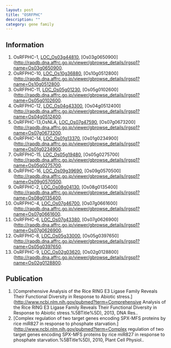 ```yaml
---
layout: post
title: "OSRFPHC"
description: ""
category: gene family
---
```


## Information
1. OsRFPHC-1, [LOC_Os03g44810](http://rice.plantbiology.msu.edu/cgi-bin/ORF_infopage.cgi?orf=LOC_Os03g44810), [Os03g0650900](http://rapdb.dna.affrc.go.jp/viewer/gbrowse_details/irgsp1?name=Os03g0650900.
2. OsRFPHC-10, [LOC_Os10g36880](http://rice.plantbiology.msu.edu/cgi-bin/ORF_infopage.cgi?orf=LOC_Os10g36880), [Os10g0512800](http://rapdb.dna.affrc.go.jp/viewer/gbrowse_details/irgsp1?name=Os10g0512800.
3. OsRFPHC-11, [LOC_Os05g01230](http://rice.plantbiology.msu.edu/cgi-bin/ORF_infopage.cgi?orf=LOC_Os05g01230), [Os05g0102600](http://rapdb.dna.affrc.go.jp/viewer/gbrowse_details/irgsp1?name=Os05g0102600.
4. OsRFPHC-12, [LOC_Os04g43300](http://rice.plantbiology.msu.edu/cgi-bin/ORF_infopage.cgi?orf=LOC_Os04g43300), [Os04g0512400](http://rapdb.dna.affrc.go.jp/viewer/gbrowse_details/irgsp1?name=Os04g0512400.
5. OsRFPHC-13,OsNLA, [LOC_Os07g47590](http://rice.plantbiology.msu.edu/cgi-bin/ORF_infopage.cgi?orf=LOC_Os07g47590), [Os07g0673200](http://rapdb.dna.affrc.go.jp/viewer/gbrowse_details/irgsp1?name=Os07g0673200.
6. OsRFPHC-14, [LOC_Os01g13370](http://rice.plantbiology.msu.edu/cgi-bin/ORF_infopage.cgi?orf=LOC_Os01g13370), [Os01g0234900](http://rapdb.dna.affrc.go.jp/viewer/gbrowse_details/irgsp1?name=Os01g0234900.
7. OsRFPHC-15, [LOC_Os05g19480](http://rice.plantbiology.msu.edu/cgi-bin/ORF_infopage.cgi?orf=LOC_Os05g19480), [Os05g0275700](http://rapdb.dna.affrc.go.jp/viewer/gbrowse_details/irgsp1?name=Os05g0275700.
8. OsRFPHC-16, [LOC_Os09g39690](http://rice.plantbiology.msu.edu/cgi-bin/ORF_infopage.cgi?orf=LOC_Os09g39690), [Os09g0570500](http://rapdb.dna.affrc.go.jp/viewer/gbrowse_details/irgsp1?name=Os09g0570500.
9. OsRFPHC-2, [LOC_Os08g04130](http://rice.plantbiology.msu.edu/cgi-bin/ORF_infopage.cgi?orf=LOC_Os08g04130), [Os08g0135400](http://rapdb.dna.affrc.go.jp/viewer/gbrowse_details/irgsp1?name=Os08g0135400.
10. OsRFPHC-4, [LOC_Os07g46700](http://rice.plantbiology.msu.edu/cgi-bin/ORF_infopage.cgi?orf=LOC_Os07g46700), [Os07g0661600](http://rapdb.dna.affrc.go.jp/viewer/gbrowse_details/irgsp1?name=Os07g0661600.
11. OsRFPHC-6, [LOC_Os07g43380](http://rice.plantbiology.msu.edu/cgi-bin/ORF_infopage.cgi?orf=LOC_Os07g43380), [Os07g0626900](http://rapdb.dna.affrc.go.jp/viewer/gbrowse_details/irgsp1?name=Os07g0626900.
12. OsRFPHC-8, [LOC_Os05g33000](http://rice.plantbiology.msu.edu/cgi-bin/ORF_infopage.cgi?orf=LOC_Os05g33000), [Os05g0397650](http://rapdb.dna.affrc.go.jp/viewer/gbrowse_details/irgsp1?name=Os05g0397650.
13. OsRFPHC-9, [LOC_Os02g03620](http://rice.plantbiology.msu.edu/cgi-bin/ORF_infopage.cgi?orf=LOC_Os02g03620), [Os02g0128800](http://rapdb.dna.affrc.go.jp/viewer/gbrowse_details/irgsp1?name=Os02g0128800.

## Publication
1. [Comprehensive Analysis of the Rice RING E3 Ligase Family Reveals Their Functional Diversity in Response to Abiotic stress.](http://www.ncbi.nlm.nih.gov/pubmed?term=Comprehensive Analysis of the Rice RING E3 Ligase Family Reveals Their Functional Diversity in Response to Abiotic stress.%5BTitle%5D), 2013, DNA Res..
2. [Complex regulation of two target genes encoding SPX-MFS proteins by rice miR827 in response to phosphate starvation.](http://www.ncbi.nlm.nih.gov/pubmed?term=Complex regulation of two target genes encoding SPX-MFS proteins by rice miR827 in response to phosphate starvation.%5BTitle%5D), 2010, Plant Cell Physiol..



